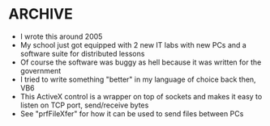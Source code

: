 # ARCHIVE

* I wrote this around 2005
* My school just got equipped with 2 new IT labs with new PCs and a software suite for distributed lessons
* Of course the software was buggy as hell because it was written for the government
* I tried to write something "better" in my language of choice back then, VB6
* This ActiveX control is a wrapper on top of sockets and makes it easy to listen on TCP port, send/receive bytes
* See "prfFileXfer" for how it can be used to send files between PCs

